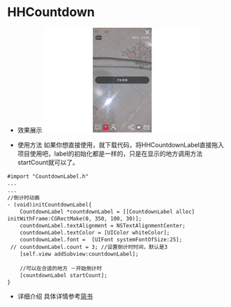 # HHCountdown

* 效果展示
![image](https://github.com/Ccalary/HHCountdown/blob/master/1828346-62eac21e41136234.gif)


* 使用方法
如果你想直接使用，就下载代码，将HHCountdownLabel直接拖入项目使用吧，label的初始化都是一样的，只是在显示的地方调用方法startCount就可以了。
```
#import "CountdownLabel.h"
...
...
//倒计时动画
- (void)initCountdownLabel{
    CountdownLabel *countdownLabel = [[CountdownLabel alloc] initWithFrame:CGRectMake(0, 350, 100, 30)];
    countdownLabel.textAlignment = NSTextAlignmentCenter;
    countdownLabel.textColor = [UIColor whiteColor];
    countdownLabel.font =  [UIFont systemFontOfSize:25];
 // countdownLabel.count = 3; //设置倒计时时间，默认是3 
    [self.view addSubview:countdownLabel];
    
    //可以在合适的地方 －开始倒计时
    [countdownLabel startCount];
}
```
* 详细介绍
具体详情参考[简书](http://www.jianshu.com/p/cfc874597525)
